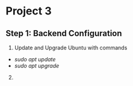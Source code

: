# Project 3
## Step 1: Backend Configuration
   1. Update and Upgrade Ubuntu with commands

   - *sudo apt update*
   - *sudo apt upgrade*

   2. 
